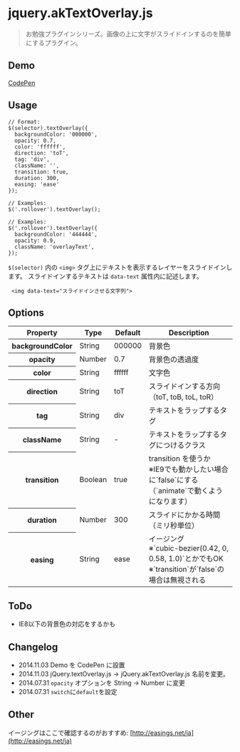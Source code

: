 # jquery.akTextOverlay.js

> お勉強プラグインシリーズ。画像の上に文字がスライドインするのを簡単にするプラグイン。


## Demo

[CodePen](http://codepen.io/akey/pen/dinbJ)


## Usage

    // Format:
    $(selector).textOverlay({
      backgroundColor: '000000',
      opacity: 0.7,
      color: 'ffffff',
      direction: 'toT',
      tag: 'div',
      className: '',
      transition: true,
      duration: 300,
      easing: 'ease'
    });

    // Examples:
    $('.rollover').textOverlay();

    // Examples:
    $('.rollover').textOverlay({
      backgroundColor: '444444',
      opacity: 0.9,
      className: 'overlayText',
    });

`$(selector)` 内の `<img>` タグ上にテキストを表示するレイヤーをスライドインします。
スライドインするテキストは `data-text` 属性内に記述します。

     <img data-text="スライドインさせる文字列">


## Options

<table>
  <thead>
    <tr>
       <th>Property</th>
       <th>Type</th>
       <th>Default</th>
       <th>Description</th>
     </tr>
  </thead>
  <tbody>
    <tr>
      <th>backgroundColor</th>
      <td>String</td>
      <td>000000</td>
      <td>背景色</td>
    </tr>
    <tr>
      <th>opacity</th>
      <td>Number</td>
      <td>0.7</td>
      <td>背景色の透過度</td>
    </tr>
    <tr>
      <th>color</th>
      <td>String</td>
      <td>ffffff</td>
      <td>文字色</td>
    </tr>
    <tr>
      <th>direction</th>
      <td>String</td>
      <td>toT</td>
      <td>スライドインする方向（toT, toB, toL, toR）</td>
    </tr>
    <tr>
      <th>tag</th>
      <td>String</td>
      <td>div</td>
      <td>テキストをラップするタグ</td>
    </tr>
    <tr>
      <th>className</th>
      <td>String</td>
      <td>-</td>
      <td>テキストをラップするタグにつけるクラス</td>
    </tr>
    <tr>
      <th>transition</th>
      <td>Boolean</td>
      <td>true</td>
      <td>transition を使うか<br>※IE9でも動かしたい場合に`false`にする（`animate`で動くようになります）</td>
    </tr>
    <tr>
      <th>duration</th>
      <td>Number</td>
      <td>300</td>
      <td>スライドにかかる時間（ミリ秒単位）</td>
    </tr>
    <tr>
      <th>easing</th>
      <td>String</td>
      <td>ease</td>
      <td>イージング<br>※`cubic-bezier(0.42, 0, 0.58, 1.0)`とかでもOK<br>※`transition`が`false`の場合は無視される</td>
    </tr>
  </tbody>
</table>


## ToDo

* IE8以下の背景色の対応をするかも


## Changelog

* 2014.11.03 Demo を CodePen に設置
* 2014.11.03 jQuery.textOverlay.js -> jQuery.akTextOverlay.js 名前を変更。
* 2014.07.31 `opacity` オプションを String -> Number に変更
* 2014.07.31 `switch`に`default`を設定


## Other

イージングはここで確認するのがおすすめ: [http://easings.net/ja](http://easings.net/ja)
